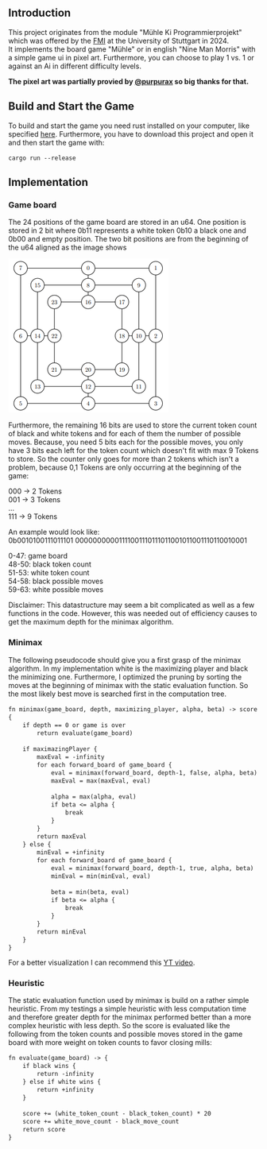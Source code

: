 ## Introduction

This project originates from the module "Mühle Ki Programmierprojekt" which was offered by the [FMI](https://www.fmi.uni-stuttgart.de/de/) at the University of Stuttgart in 2024.  
It implements the board game "Mühle" or in english "Nine Man Morris" with a simple game ui in pixel art. Furthermore, you can choose to play 1 vs. 1 or against an Ai in different difficulty levels.

**The pixel art was partially provied by [@purpurax](https://github.com/Purpurax) so big thanks for that.**

## Build and Start the Game

To build and start the game you need rust installed on your computer, like specified [here](https://www.rust-lang.org/learn/get-started). Furthermore, you have to download this project and open it and then start the game with:
```
cargo run --release
```

## Implementation

### Game board

The 24 positions of the game board are stored in an u64. One position is stored in 2 bit where 0b11 represents a white token 0b10 a black one and 0b00 and empty position. The two bit positions are from the beginning of the u64 aligned as the image shows

![Datastructure image](./resources/datastructure.png)

Furthermore, the remaining 16 bits are used to store the current token count of black and white tokens and for each of them the number of possible moves. Because, you need 5 bits each for the possible moves, you only have 3 bits each left for the token count which doesn't fit with max 9 Tokens to store. So the counter only goes for more than 2 tokens which isn't a problem, because 0,1 Tokens are only occurring at the beginning of the game:

000 -> 2 Tokens <br />
001 -> 3 Tokens <br />
... <br />
111 -> 9 Tokens <br />

An example would look like: <br />
0b0010100111011101 00000000001111001110111011001011001110110010001 <br />

0-47: game board <br />
48-50: black token count <br />
51-53: white token count <br />
54-58: black possible moves <br />
59-63: white possible moves 

Disclaimer: This datastructure may seem a bit complicated as well as a few functions in the code. However, this was needed out of efficiency causes to get the maximum depth for the minimax algorithm.

### Minimax

The following pseudocode should give you a first grasp of the minimax algorithm. In my implementation white is the maximizing player
and black the minimizing one. Furthermore, I optimized the pruning by sorting the moves at the beginning of minimax with the static evaluation function. So the most likely best move is searched first in the computation tree.

```
fn minimax(game_board, depth, maximizing_player, alpha, beta) -> score {
    if depth == 0 or game is over
        return evaluate(game_board)

    if maximazingPlayer {
        maxEval = -infinity
        for each forward_board of game_board {
            eval = minimax(forward_board, depth-1, false, alpha, beta)
            maxEval = max(maxEval, eval)

            alpha = max(alpha, eval)
            if beta <= alpha {
                break
            }
        }
        return maxEval
    } else {
        minEval = +infinity
        for each forward_board of game_board {
            eval = minimax(forward_board, depth-1, true, alpha, beta)
            minEval = min(minEval, eval)

            beta = min(beta, eval)
            if beta <= alpha {
                break
            }
        }
        return minEval
    }
}
```
For a better visualization I can recommend this [YT video](https://www.youtube.com/watch?v=l-hh51ncgDI&ab_channel=SebastianLague).

### Heuristic 

The static evaluation function used by minimax is build on a rather simple heuristic. From my testings a simple heuristic with less computation time and therefore greater depth for the minimax performed better than a more complex heuristic with less depth. So the score is evaluated like the following from the token counts and possible moves stored in the game board with more weight on token counts to favor closing mills:

```
fn evaluate(game_board) -> {
    if black wins {
        return -infinity
    } else if white wins {
        return +infinity
    }

    score += (white_token_count - black_token_count) * 20
    score += white_move_count - black_move_count
    return score
}
```
